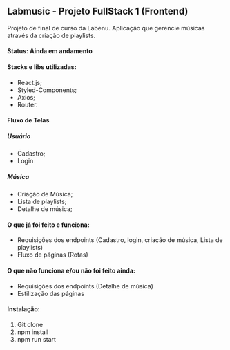 ## Labmusic - Projeto FullStack 1 (Frontend)

Projeto de final de curso da Labenu.
Aplicação que gerencie músicas através da criação de playlists.

#### Status: Ainda em andamento

#### Stacks e libs utilizadas:
- React.js;
- Styled-Components;
- Axios;
- Router.

#### Fluxo de Telas
##### Usuário
- Cadastro;
- Login

##### Música
- Criação de Música;
- Lista de playlists;
- Detalhe de música;

#### O que já foi feito e funciona:
- Requisições dos endpoints (Cadastro, login, criação de música, Lista de playlists)
- Fluxo de páginas (Rotas)

#### O que não funciona e/ou não foi feito ainda:
- Requisições dos endpoints (Detalhe de música)
- Estilização das páginas

#### Instalação:
1) Git clone <link do repo>
2) npm install
3) npm run start


